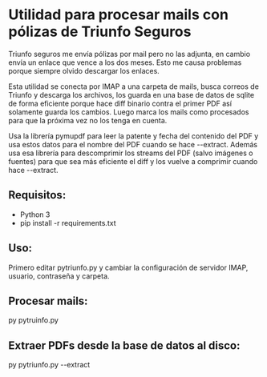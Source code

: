 Utilidad para procesar mails con pólizas de Triunfo Seguros
===========================================================

Triunfo seguros me envía pólizas por mail pero no las adjunta, en cambio envía un enlace que vence a los dos meses. Esto me causa problemas porque siempre olvido descargar los enlaces.

Esta utilidad se conecta por IMAP a una carpeta de mails, busca correos de Triunfo y descarga los archivos, los guarda en una base de datos de sqlite de forma eficiente porque hace diff binario contra el primer PDF así solamente guarda los cambios. Luego marca los mails como procesados para que la próxima vez no los tenga en cuenta. 

Usa la librería pymupdf para leer la patente y fecha del contenido del PDF y usa estos datos para el nombre del PDF cuando se hace --extract. Además usa esa librería para descomprimir los streams del PDF (salvo imágenes o fuentes) para que sea más eficiente el diff y los vuelve a comprimir cuando hace --extract.

Requisitos:
-----------
* Python 3
* pip install -r requirements.txt

Uso:
----
Primero editar pytriunfo.py y cambiar la configuración de servidor IMAP, usuario, contraseña y carpeta.

Procesar mails:
---------------
py pytruinfo.py

Extraer PDFs desde la base de datos al disco:
---------------------------------------------
py pytriunfo.py --extract
